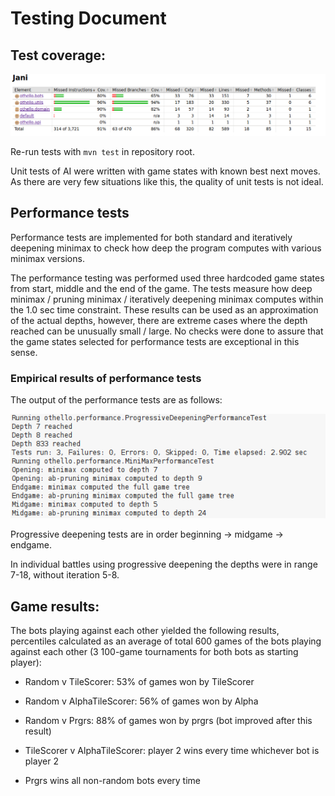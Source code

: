 <!--

    Mitä on testattu, miten tämä tehtiin
    Minkälaisilla syötteillä testaus tehtiin (vertailupainotteisissa töissä tärkeää)
    Miten testit voidaan toistaa ZEK
    Ohjelman toiminnan empiirisen testauksen tulosten esittäminen graafisessa muodossa.
    Testaus on ideaalitapauksessa suoritettava ohjelma. Tällöin testi on helposti toistettavissa, mikä helpottaa toteutuksen tekoa jo varhaisessa vaiheessa. Javalla tehdyissä töissä on erittäin suositeltavaa käyttää testaukseen JUnitia. ZEK

-->

# Testing Document

## Test coverage:
<img src="https://github.com/korolainenriikka/Jani/blob/master/documentation/images/testcoverage_week6.png"/>

Re-run tests with `mvn test` in repository root.

Unit tests of AI were written with game states with known best next moves. As there are very few situations like this, the quality of unit tests is not ideal.

## Performance tests

Performance tests are implemented for both standard and iteratively deepening minimax to check how deep the program computes with various minimax versions.

The performance testing was performed used three hardcoded game states from start, middle and the end of the game. The tests measure how deep minimax / pruning minimax / iteratively deepening minimax computes within the 1.0 sec time constraint. These results can be used as an approximation of the actual depths, however, there are extreme cases where the depth reached can be unusually small / large. No checks were done to assure that the game states selected for performance tests are exceptional in this sense.


### Empirical results of performance tests
The output of the performance tests are as follows:

<img src="https://github.com/korolainenriikka/Jani/blob/master/documentation/images/performanceresults.png"/>

Progressive deepening tests are in order beginning -> midgame -> endgame.

In individual battles using progressive deepening the depths were in range 7-18, without iteration 5-8.

## Game results:

The bots playing against each other yielded the following results, percentiles calculated as an average of total 600 games of the bots playing against each other (3 100-game tournaments for both bots as starting player):

* Random v TileScorer: 53% of games won by TileScorer

* Random v AlphaTileScorer: 56% of games won by Alpha

* Random v Prgrs: 88% of games won by prgrs (bot improved after this result)

* TileScorer v AlphaTileScorer: player 2 wins every time whichever bot is player 2

* Prgrs wins all non-random bots every time



